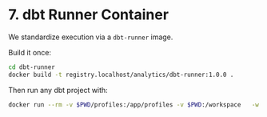 # 7. dbt Runner Container

We standardize execution via a `dbt-runner` image.

Build it once:
```bash
cd dbt-runner
docker build -t registry.localhost/analytics/dbt-runner:1.0.0 .
```

Then run any dbt project with:
```bash
docker run --rm -v $PWD/profiles:/app/profiles -v $PWD:/workspace   -w /workspace registry.localhost/analytics/dbt-runner:1.0.0   bash -lc "dbt deps && dbt build --profiles-dir /app/profiles"
```
